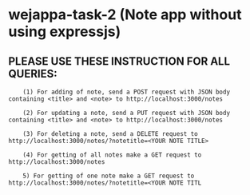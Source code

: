 # wejappa-task-2 (Note app without using expressjs)
## PLEASE  USE THESE INSTRUCTION FOR ALL QUERIES:

        (1) For adding of note, send a POST request with JSON body containing <title> and <note> to http://localhost:3000/notes

        (2) For updating a note, send a PUT request with JSON body containing <title> and <note> to http://localhost:3000/notes

        (3) For deleting a note, send a DELETE request to http://localhost:3000/notes/?notetitle=<YOUR NOTE TITLE>

        (4) For getting of all notes make a GET request to http://localhost:3000/notes

        5) For getting of one note make a GET request to http://localhost:3000/notes/?notetitle=<YOUR NOTE TITL
